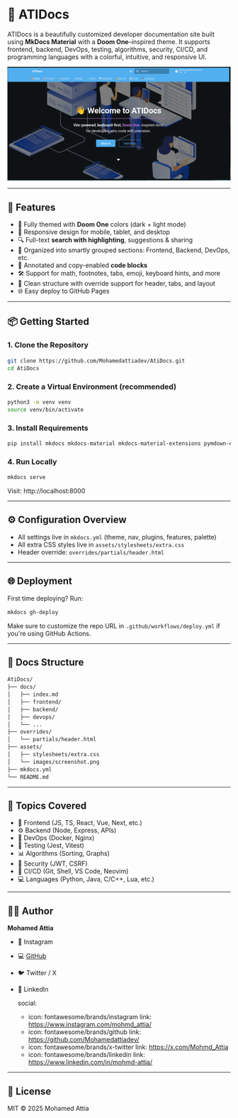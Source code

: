 # 📘 ATIDocs

ATIDocs is a beautifully customized developer documentation site built using **MkDocs Material** with a **Doom One**–inspired theme. It supports frontend, backend, DevOps, testing, algorithms, security, CI/CD, and programming languages with a colorful, intuitive, and responsive UI.

![ATIDocs Screenshot](assets/images/AtiDocsImg.png)

---

## 🚀 Features

- 🎨 Fully themed with **Doom One** colors (dark + light mode)
- 📱 Responsive design for mobile, tablet, and desktop
- 🔍 Full-text **search with highlighting**, suggestions & sharing
- 🧠 Organized into smartly grouped sections: Frontend, Backend, DevOps, etc.
- 🧩 Annotated and copy-enabled **code blocks**
- 🛠️ Support for math, footnotes, tabs, emoji, keyboard hints, and more
- 📂 Clean structure with override support for header, tabs, and layout
- 🌐 Easy deploy to GitHub Pages

---

## 📦 Getting Started

### 1. Clone the Repository

```bash
git clone https://github.com/Mohamedattiadev/AtiDocs.git
cd AtiDocs
```

### 2. Create a Virtual Environment (recommended)

```bash
python3 -m venv venv
source venv/bin/activate
```

### 3. Install Requirements

```bash
pip install mkdocs mkdocs-material mkdocs-material-extensions pymdown-extensions
```

### 4. Run Locally

```bash
mkdocs serve
```

Visit: http://localhost:8000

---

## ⚙️ Configuration Overview

- All settings live in `mkdocs.yml` (theme, nav, plugins, features, palette)
- All extra CSS styles live in `assets/stylesheets/extra.css`
- Header override: `overrides/partials/header.html`

---

## 🌐 Deployment

First time deploying? Run:

```bash
mkdocs gh-deploy
```

Make sure to customize the repo URL in `.github/workflows/deploy.yml` if you're using GitHub Actions.

---

## 📁 Docs Structure

```bash
AtiDocs/
├── docs/
│   ├── index.md
│   ├── frontend/
│   ├── backend/
│   ├── devops/
│   └── ...
├── overrides/
│   └── partials/header.html
├── assets/
│   ├── stylesheets/extra.css
│   └── images/screenshot.png
├── mkdocs.yml
└── README.md
```

---

## 🧠 Topics Covered

- 🧠 Frontend (JS, TS, React, Vue, Next, etc.)
- ⚙️ Backend (Node, Express, APIs)
- 🔧 DevOps (Docker, Nginx)
- 🧪 Testing (Jest, Vitest)
- 📊 Algorithms (Sorting, Graphs)
- 🔐 Security (JWT, CSRF)
- 📝 CI/CD (Git, Shell, VS Code, Neovim)
- 💻 Languages (Python, Java, C/C++, Lua, etc.)

---

## 🙋‍♂️ Author

**Mohamed Attia**

- 📸 Instagram
- 💻 [GitHub](https://github.com/Mohamedattiadev)
- 🐦 Twitter / X
- 💼 LinkedIn

  social:

  - icon: fontawesome/brands/instagram
    link: https://www.instagram.com/mohmd_attia/
  - icon: fontawesome/brands/github
    link: https://github.com/Mohamedattiadev/
  - icon: fontawesome/brands/x-twitter
    link: https://x.com/Mohmd_Attia
  - icon: fontawesome/brands/linkedin
    link: https://www.linkedin.com/in/mohmd-attia/

---

## 📜 License

MIT © 2025 Mohamed Attia
